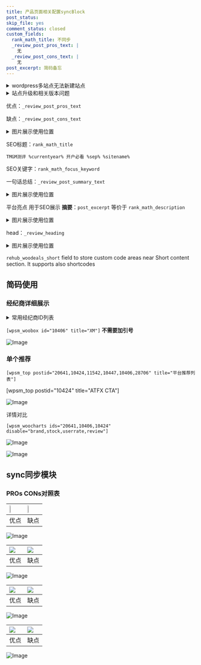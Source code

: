 ```yaml
---
title: 产品页面相关配置syncBlock
post_status: 
skip_file: yes
comment_status: closed
custom_fields:
  rank_math_title: 不同步
  _review_post_pros_text: |
    无
  _review_post_cons_text: |
    无
post_excerpt: 简码备忘
---
```

<details><summary>wordpress多站点无法新建站点</summary>

<li>和报错需要清理cookies一样的原因</li>
<li>wp-config.php里面<code>define( 'SUBDOMAIN_INSTALL', false );//子域名安装</code></li>
<li>新建子站点是用<code>define( 'SUBDOMAIN_INSTALL', true);//子域名安装</code> 完成以后，改成<code>false</code></li>
</details>

<details><summary>站点升级和相关版本问题</summary>

<p>wordpress：5.9.9
woocommerce：7.5.1
出现问题的地方：主题选项里面>><strong>Product layout >>compact style</strong></p>
<p>如何出现没有用过的字段 导致无法保存。先导出配置 然后进行修改，后面再次恢复即可。</p>
<p>出现部分字段无法显示时，需要返回默认布局后，对产品进行保存就好了。</p>
<p></p>
</details>

优点：`_review_post_pros_text`

缺点：`_review_post_cons_text`

<details><summary>图片展示使用位置</summary>

<img src="https://prod-files-secure.s3.us-west-2.amazonaws.com/39ed1227-6d7d-4570-be36-9ccd4a2c4241/f51d3d83-55d4-4bdf-9604-f37ec77ab556/Untitled.png?X-Amz-Algorithm=AWS4-HMAC-SHA256&X-Amz-Content-Sha256=UNSIGNED-PAYLOAD&X-Amz-Credential=ASIAZI2LB466VU4W5EWJ%2F20250531%2Fus-west-2%2Fs3%2Faws4_request&X-Amz-Date=20250531T105521Z&X-Amz-Expires=3600&X-Amz-Security-Token=IQoJb3JpZ2luX2VjEPD%2F%2F%2F%2F%2F%2F%2F%2F%2F%2FwEaCXVzLXdlc3QtMiJGMEQCIE%2B6cE8nspM5HmAmGQ1yNczAxXV5lwHMG5vlHmYQj%2BEmAiBSGfNHYQ%2BzqEaWDORSKQJ1azYRlXLueVwhIM2pIxjsUyqIBAi5%2F%2F%2F%2F%2F%2F%2F%2F%2F%2F8BEAAaDDYzNzQyMzE4MzgwNSIM9Nh7eHZlFGLv3LLnKtwDkesNcsqIxuvs2K1A7Z%2B8StqiayKFlBRFiPL%2B5QYMBEofREoEn0ZfoJOFHq5xuzjKD6zEzwPYmNvSDk%2Bjci72KoILVYgqQzmbk86G9cifToBfC1P5LxokgVd5RocGUS2bajEvdlx%2FqT0tGqloTJvyrWdy%2FJY%2BJO4k3JZlfLlRSmlgBH4x7B4juTAMGjGv9QR111nrmtuzC0t8EMkVAYVBXfEPyUMYWOe4UeT4sJTP39YlczV%2FGcFSB7g6pOtIoZkxbbbmGQFtuOAnj5lH%2FgUGBBOyGP1RGtiavWePjpACv4l0L%2Fjmz0DT2Yv5LqXpb9yfOxbGYK1hiHjGKsIX4R7c%2FmsXR%2FrR2QMHsHu%2B%2FZVeQEFyrW02OEI%2F%2BPoB%2FMafJyjcLjCkaWy2f5hDcbKeV0EFeR%2BOTlIpQe2iHpEIrVAXn20AqlKmrHJTpOQmae%2FQjSZ3%2B7CKAKcpOW4zO1iZXH5Ntoh5Rutj3CZmcR1QiUW%2BYjEpZoBM3jZwFUiZByCU5OBuSpVln2QD299n77CHFFxIwD6YnkbiIdV0yJ987scOSOnJOTvlu7wgikGZhvdG2D0auzuYLV9OqCVx%2FmyeJ7l%2BW0brXpBf7%2FK7%2FHJ3BCP2gh%2FGdheJT7hTeFtm394w2%2BvqwQY6pgEQjM03WQjnzWy0iEe5gfqQ%2F8CWDdEFTJKiLCRqM56Lmg9wQf4afO%2B%2FypFNFMQvJ9N1qyrMjn0BdYqPl5RZnA%2BUIlzvPtLOHKg9FqnqR4MF844fDGCTcS1fIhe16TKdJzbLeaKq5u45XL7BhkuCZ3d822nf%2FyySUKgtVVJJLQKtD0qhNXN%2BSwOzi85hfZdELkYKVwkQoEXwS4KeGUztXjkKuWSS7o1R&X-Amz-Signature=56f8dc413efc517387cb88eed4e87cb2ad97354843999e4c9a1652ea3e8c481b&X-Amz-SignedHeaders=host&x-id=GetObject" alt="Image">
</details>

SEO标题：`rank_math_title`

`TMGM测评 %currentyear% 开户必看 %sep% %sitename%`

SEO关键字：`rank_math_focus_keyword`

一句话总结：`_review_post_summary_text`

<details><summary>图片展示使用位置</summary>

<img src="https://prod-files-secure.s3.us-west-2.amazonaws.com/39ed1227-6d7d-4570-be36-9ccd4a2c4241/4b96a922-296c-4f4e-8630-d1c870cbce01/Untitled.png?X-Amz-Algorithm=AWS4-HMAC-SHA256&X-Amz-Content-Sha256=UNSIGNED-PAYLOAD&X-Amz-Credential=ASIAZI2LB466UTVLU5OD%2F20250531%2Fus-west-2%2Fs3%2Faws4_request&X-Amz-Date=20250531T105521Z&X-Amz-Expires=3600&X-Amz-Security-Token=IQoJb3JpZ2luX2VjEPD%2F%2F%2F%2F%2F%2F%2F%2F%2F%2FwEaCXVzLXdlc3QtMiJHMEUCIEQWMBxh3loyCTnOq9Mti1dubtVANtxU3Cz3ww6QXeTBAiEAqsRAXS4yS9b6G9NSURWreA%2BZneDUHyjx%2F9JUyl9TgsAqiAQIuf%2F%2F%2F%2F%2F%2F%2F%2F%2F%2FARAAGgw2Mzc0MjMxODM4MDUiDB6j8TZQBezupMAyKSrcA9cVoWFDJEm%2FdMwpy0SvgY6HEG5haOX2vunVc5Yzwct8Z%2Bg10NM81Elvh44Cs1c9k4tjhq8Tw3yGKwaehiZ9xn2pTQMHjov14dknfpLH%2B5%2F4R%2BAOOsRwqlNflgSdHwBqKaxTLGcEu9dswVeJX5S4hlSK3EjOXuYs5sSk2xAa5rdJIffOfkeekITQNGIuuoqkWVNkALCMR1wkkGRP3RvfreYnuh0INIWCOl3ps3NkXZmXtBvKaWAuIXZKWSNH8PP3g5KHP6fkYZI2i1sgrqgTPFJobgQkEpQ1hn3iE76zKKQdCBX7n1uTO%2B28zA5gptjQqiapF7WBghx5U45YsrAt4Ddhur6S1sa%2Bs8us8LcI3vs8NFzALrYOHtHAszU%2B6pfZ6VHykutSFiKfg0n0hutfuf9dPX0Av%2BIqG%2BtScPpo6BYK6Kila8%2BfY6Az0g3nw2pOiKpU6fAAt%2B3hSC3j6l9lABDTFrUf22woGGBG7XBd0NqCQ9ouidw779C8sSnHqohyeMEm53T6glvFO5jly3rPqps055XDvtdARmQmEP8PyX1JT2MCmUSW66Sqirx0oGRDLZCj%2FrSZlF9e5Dw42%2BaDONfJobwCJtM7ERnekU7ZKTMZg6iA%2F5Vnvxdw4iCBMLLr6sEGOqUBq42K30hFJkiloZGRxYtoC5IkKhssA1A8nyRck6Ek%2F3rlcXZJ%2FcwLeXP7yacFt%2FbOlsIz9DaKBqtrhYTqXiJJmo5I0KJr6p9EBIw7JTGa%2FmJpTesWPCUruCumu%2BPSs362aCwswcMFl2%2FNh0SxyTCB7vSF6856LrWCKcZbHg%2BiDpvmDMJn%2B08avpVflb4OKIjzXIoBLxjNprGeTL4G%2BegAcdf1wIjD&X-Amz-Signature=9fd0fe4d7862bfc6eebe2916d9a4040ab072210cf3bd4dbae643eb07956aabf5&X-Amz-SignedHeaders=host&x-id=GetObject" alt="Image">
</details>

平台亮点 用于SEO展示 **摘要**：`post_excerpt`  等价于 `rank_math_description`

<details><summary>图片展示使用位置</summary>

<img src="https://prod-files-secure.s3.us-west-2.amazonaws.com/39ed1227-6d7d-4570-be36-9ccd4a2c4241/1ee11f63-b60a-4dfe-a7a7-d58ff23b5d88/Untitled.png?X-Amz-Algorithm=AWS4-HMAC-SHA256&X-Amz-Content-Sha256=UNSIGNED-PAYLOAD&X-Amz-Credential=ASIAZI2LB466WQPK2RZN%2F20250531%2Fus-west-2%2Fs3%2Faws4_request&X-Amz-Date=20250531T105522Z&X-Amz-Expires=3600&X-Amz-Security-Token=IQoJb3JpZ2luX2VjEPD%2F%2F%2F%2F%2F%2F%2F%2F%2F%2FwEaCXVzLXdlc3QtMiJHMEUCIQC05gyyfHuT5%2FCpm2zkyZMrxli7lvHI1TNHaAXyJOAXCgIgTnnN4WyRlLYaz%2FbF4vz1dGHyHRwMB4Cphe4j5RpITc8qiAQIuf%2F%2F%2F%2F%2F%2F%2F%2F%2F%2FARAAGgw2Mzc0MjMxODM4MDUiDO1ZCYZX216iyziWeyrcA%2BfBFMXCEua4rLup11zFKfgbqFFxsOVOTWJj%2B%2BtxaQTXr0FXE7%2BfslXV1jVBH0Taph4SBSC8c4%2F7Y8oS0MRz%2FgSgcHcTK1ncFU%2FAufg2tXmgyAV7nocwnv%2Bcgy8gAmBLcCKaVLj5ltdHWMYOcpmCsjoKBeHkHW9xWff1UvPcfYW%2BZ%2BARxl0IOXlgi2wmxzsbpERCb%2BPM6mNTckdNAnl71J66qreTU%2BPSQQYT79Vfv5q6E4Jl7BD%2F4Bfga%2FvVgyUAovf%2FfiyU4g9bxoOSXViN9lI9EwJ9Ix2tg1ArdeG1l7bY5jZfKG9gVB3WRoga2nDtG6OnTYa1YmrmaLryMzGyjHaSIhra0%2FfJZSLxaJ7%2BVS%2FwKHCo%2B83c5NYaBgSaPO7KfioOYaKU4q%2B4%2F6yVVIKteOV%2BoW8%2FSrVuw2fwFkWLnjVLN3MOWAmG1I27ibtZ%2Bh4iVc8iE2uGDJpJqFmE2sdP7g%2Fe1Tcc99hLuj8%2BZjWqGdLgm1T2zxIVCS6qHaz0oquHYTv4p0yrQly37nL8zY5ZZPNdnXZFv4DW3dXLWyx3W%2BrGs%2BO9AAEWkChHY1bvq%2FZrhClXdu6hpVb%2BcWpag3EmKhHMZlYIuSrjeP0tE3T80JHiClxkdp%2FPCw6YjrE1MNDr6sEGOqUBw9z%2FCbhCFmhiso4SLtJiI43ohA6BMBh2PIGGpFa73eHCJQvtFaJCmXdGxcp6zk870VCiUpWkhw3WsDXTzxWF8rMHyfYTgKCSm21YJ6P02wvby%2Bfq2zED2wHu1gQNeUSwT9nFvPgXyV9zjEGKI1mxBQCPvMMWVSisEplTMr3gd%2FYfiUH9Rkxz3gUmQnME93AwmyGWqh0nndcQd0zJ%2B5c0HczvVFTS&X-Amz-Signature=ee8ef0190c7a8d2a8d28b411a227a2a0180dd73de3d0beb9528dde0c86eebc66&X-Amz-SignedHeaders=host&x-id=GetObject" alt="Image">
<img src="https://prod-files-secure.s3.us-west-2.amazonaws.com/39ed1227-6d7d-4570-be36-9ccd4a2c4241/ad4118b5-78d8-4fbe-801e-3b29b5d99c01/Untitled.png?X-Amz-Algorithm=AWS4-HMAC-SHA256&X-Amz-Content-Sha256=UNSIGNED-PAYLOAD&X-Amz-Credential=ASIAZI2LB466WQPK2RZN%2F20250531%2Fus-west-2%2Fs3%2Faws4_request&X-Amz-Date=20250531T105522Z&X-Amz-Expires=3600&X-Amz-Security-Token=IQoJb3JpZ2luX2VjEPD%2F%2F%2F%2F%2F%2F%2F%2F%2F%2FwEaCXVzLXdlc3QtMiJHMEUCIQC05gyyfHuT5%2FCpm2zkyZMrxli7lvHI1TNHaAXyJOAXCgIgTnnN4WyRlLYaz%2FbF4vz1dGHyHRwMB4Cphe4j5RpITc8qiAQIuf%2F%2F%2F%2F%2F%2F%2F%2F%2F%2FARAAGgw2Mzc0MjMxODM4MDUiDO1ZCYZX216iyziWeyrcA%2BfBFMXCEua4rLup11zFKfgbqFFxsOVOTWJj%2B%2BtxaQTXr0FXE7%2BfslXV1jVBH0Taph4SBSC8c4%2F7Y8oS0MRz%2FgSgcHcTK1ncFU%2FAufg2tXmgyAV7nocwnv%2Bcgy8gAmBLcCKaVLj5ltdHWMYOcpmCsjoKBeHkHW9xWff1UvPcfYW%2BZ%2BARxl0IOXlgi2wmxzsbpERCb%2BPM6mNTckdNAnl71J66qreTU%2BPSQQYT79Vfv5q6E4Jl7BD%2F4Bfga%2FvVgyUAovf%2FfiyU4g9bxoOSXViN9lI9EwJ9Ix2tg1ArdeG1l7bY5jZfKG9gVB3WRoga2nDtG6OnTYa1YmrmaLryMzGyjHaSIhra0%2FfJZSLxaJ7%2BVS%2FwKHCo%2B83c5NYaBgSaPO7KfioOYaKU4q%2B4%2F6yVVIKteOV%2BoW8%2FSrVuw2fwFkWLnjVLN3MOWAmG1I27ibtZ%2Bh4iVc8iE2uGDJpJqFmE2sdP7g%2Fe1Tcc99hLuj8%2BZjWqGdLgm1T2zxIVCS6qHaz0oquHYTv4p0yrQly37nL8zY5ZZPNdnXZFv4DW3dXLWyx3W%2BrGs%2BO9AAEWkChHY1bvq%2FZrhClXdu6hpVb%2BcWpag3EmKhHMZlYIuSrjeP0tE3T80JHiClxkdp%2FPCw6YjrE1MNDr6sEGOqUBw9z%2FCbhCFmhiso4SLtJiI43ohA6BMBh2PIGGpFa73eHCJQvtFaJCmXdGxcp6zk870VCiUpWkhw3WsDXTzxWF8rMHyfYTgKCSm21YJ6P02wvby%2Bfq2zED2wHu1gQNeUSwT9nFvPgXyV9zjEGKI1mxBQCPvMMWVSisEplTMr3gd%2FYfiUH9Rkxz3gUmQnME93AwmyGWqh0nndcQd0zJ%2B5c0HczvVFTS&X-Amz-Signature=fc5a190009795c7d3eece977860b53ff201d6be18a4038fed5b3dc692e15856c&X-Amz-SignedHeaders=host&x-id=GetObject" alt="Image">
<img src="https://prod-files-secure.s3.us-west-2.amazonaws.com/39ed1227-6d7d-4570-be36-9ccd4a2c4241/a38cf7c9-a79c-4b64-9e94-13589fe0758b/Untitled.png?X-Amz-Algorithm=AWS4-HMAC-SHA256&X-Amz-Content-Sha256=UNSIGNED-PAYLOAD&X-Amz-Credential=ASIAZI2LB466WQPK2RZN%2F20250531%2Fus-west-2%2Fs3%2Faws4_request&X-Amz-Date=20250531T105522Z&X-Amz-Expires=3600&X-Amz-Security-Token=IQoJb3JpZ2luX2VjEPD%2F%2F%2F%2F%2F%2F%2F%2F%2F%2FwEaCXVzLXdlc3QtMiJHMEUCIQC05gyyfHuT5%2FCpm2zkyZMrxli7lvHI1TNHaAXyJOAXCgIgTnnN4WyRlLYaz%2FbF4vz1dGHyHRwMB4Cphe4j5RpITc8qiAQIuf%2F%2F%2F%2F%2F%2F%2F%2F%2F%2FARAAGgw2Mzc0MjMxODM4MDUiDO1ZCYZX216iyziWeyrcA%2BfBFMXCEua4rLup11zFKfgbqFFxsOVOTWJj%2B%2BtxaQTXr0FXE7%2BfslXV1jVBH0Taph4SBSC8c4%2F7Y8oS0MRz%2FgSgcHcTK1ncFU%2FAufg2tXmgyAV7nocwnv%2Bcgy8gAmBLcCKaVLj5ltdHWMYOcpmCsjoKBeHkHW9xWff1UvPcfYW%2BZ%2BARxl0IOXlgi2wmxzsbpERCb%2BPM6mNTckdNAnl71J66qreTU%2BPSQQYT79Vfv5q6E4Jl7BD%2F4Bfga%2FvVgyUAovf%2FfiyU4g9bxoOSXViN9lI9EwJ9Ix2tg1ArdeG1l7bY5jZfKG9gVB3WRoga2nDtG6OnTYa1YmrmaLryMzGyjHaSIhra0%2FfJZSLxaJ7%2BVS%2FwKHCo%2B83c5NYaBgSaPO7KfioOYaKU4q%2B4%2F6yVVIKteOV%2BoW8%2FSrVuw2fwFkWLnjVLN3MOWAmG1I27ibtZ%2Bh4iVc8iE2uGDJpJqFmE2sdP7g%2Fe1Tcc99hLuj8%2BZjWqGdLgm1T2zxIVCS6qHaz0oquHYTv4p0yrQly37nL8zY5ZZPNdnXZFv4DW3dXLWyx3W%2BrGs%2BO9AAEWkChHY1bvq%2FZrhClXdu6hpVb%2BcWpag3EmKhHMZlYIuSrjeP0tE3T80JHiClxkdp%2FPCw6YjrE1MNDr6sEGOqUBw9z%2FCbhCFmhiso4SLtJiI43ohA6BMBh2PIGGpFa73eHCJQvtFaJCmXdGxcp6zk870VCiUpWkhw3WsDXTzxWF8rMHyfYTgKCSm21YJ6P02wvby%2Bfq2zED2wHu1gQNeUSwT9nFvPgXyV9zjEGKI1mxBQCPvMMWVSisEplTMr3gd%2FYfiUH9Rkxz3gUmQnME93AwmyGWqh0nndcQd0zJ%2B5c0HczvVFTS&X-Amz-Signature=dbe81a7078558fc60f3db59a3fc33e52b87a9a823ee50dc4e3cfe40f1f1bc14a&X-Amz-SignedHeaders=host&x-id=GetObject" alt="Image">
<img src="https://prod-files-secure.s3.us-west-2.amazonaws.com/39ed1227-6d7d-4570-be36-9ccd4a2c4241/7da6fc1e-d2ac-42ae-8c75-cb5749aa18f6/Untitled.png?X-Amz-Algorithm=AWS4-HMAC-SHA256&X-Amz-Content-Sha256=UNSIGNED-PAYLOAD&X-Amz-Credential=ASIAZI2LB466WQPK2RZN%2F20250531%2Fus-west-2%2Fs3%2Faws4_request&X-Amz-Date=20250531T105522Z&X-Amz-Expires=3600&X-Amz-Security-Token=IQoJb3JpZ2luX2VjEPD%2F%2F%2F%2F%2F%2F%2F%2F%2F%2FwEaCXVzLXdlc3QtMiJHMEUCIQC05gyyfHuT5%2FCpm2zkyZMrxli7lvHI1TNHaAXyJOAXCgIgTnnN4WyRlLYaz%2FbF4vz1dGHyHRwMB4Cphe4j5RpITc8qiAQIuf%2F%2F%2F%2F%2F%2F%2F%2F%2F%2FARAAGgw2Mzc0MjMxODM4MDUiDO1ZCYZX216iyziWeyrcA%2BfBFMXCEua4rLup11zFKfgbqFFxsOVOTWJj%2B%2BtxaQTXr0FXE7%2BfslXV1jVBH0Taph4SBSC8c4%2F7Y8oS0MRz%2FgSgcHcTK1ncFU%2FAufg2tXmgyAV7nocwnv%2Bcgy8gAmBLcCKaVLj5ltdHWMYOcpmCsjoKBeHkHW9xWff1UvPcfYW%2BZ%2BARxl0IOXlgi2wmxzsbpERCb%2BPM6mNTckdNAnl71J66qreTU%2BPSQQYT79Vfv5q6E4Jl7BD%2F4Bfga%2FvVgyUAovf%2FfiyU4g9bxoOSXViN9lI9EwJ9Ix2tg1ArdeG1l7bY5jZfKG9gVB3WRoga2nDtG6OnTYa1YmrmaLryMzGyjHaSIhra0%2FfJZSLxaJ7%2BVS%2FwKHCo%2B83c5NYaBgSaPO7KfioOYaKU4q%2B4%2F6yVVIKteOV%2BoW8%2FSrVuw2fwFkWLnjVLN3MOWAmG1I27ibtZ%2Bh4iVc8iE2uGDJpJqFmE2sdP7g%2Fe1Tcc99hLuj8%2BZjWqGdLgm1T2zxIVCS6qHaz0oquHYTv4p0yrQly37nL8zY5ZZPNdnXZFv4DW3dXLWyx3W%2BrGs%2BO9AAEWkChHY1bvq%2FZrhClXdu6hpVb%2BcWpag3EmKhHMZlYIuSrjeP0tE3T80JHiClxkdp%2FPCw6YjrE1MNDr6sEGOqUBw9z%2FCbhCFmhiso4SLtJiI43ohA6BMBh2PIGGpFa73eHCJQvtFaJCmXdGxcp6zk870VCiUpWkhw3WsDXTzxWF8rMHyfYTgKCSm21YJ6P02wvby%2Bfq2zED2wHu1gQNeUSwT9nFvPgXyV9zjEGKI1mxBQCPvMMWVSisEplTMr3gd%2FYfiUH9Rkxz3gUmQnME93AwmyGWqh0nndcQd0zJ%2B5c0HczvVFTS&X-Amz-Signature=6708f902943c88a314cd861e47fe5487eb5f234749b3d00f27979e27195388d6&X-Amz-SignedHeaders=host&x-id=GetObject" alt="Image">
<img src="https://prod-files-secure.s3.us-west-2.amazonaws.com/39ed1227-6d7d-4570-be36-9ccd4a2c4241/7e97f40a-eaee-47f5-b2f9-475f96808fa7/Untitled.png?X-Amz-Algorithm=AWS4-HMAC-SHA256&X-Amz-Content-Sha256=UNSIGNED-PAYLOAD&X-Amz-Credential=ASIAZI2LB466WQPK2RZN%2F20250531%2Fus-west-2%2Fs3%2Faws4_request&X-Amz-Date=20250531T105522Z&X-Amz-Expires=3600&X-Amz-Security-Token=IQoJb3JpZ2luX2VjEPD%2F%2F%2F%2F%2F%2F%2F%2F%2F%2FwEaCXVzLXdlc3QtMiJHMEUCIQC05gyyfHuT5%2FCpm2zkyZMrxli7lvHI1TNHaAXyJOAXCgIgTnnN4WyRlLYaz%2FbF4vz1dGHyHRwMB4Cphe4j5RpITc8qiAQIuf%2F%2F%2F%2F%2F%2F%2F%2F%2F%2FARAAGgw2Mzc0MjMxODM4MDUiDO1ZCYZX216iyziWeyrcA%2BfBFMXCEua4rLup11zFKfgbqFFxsOVOTWJj%2B%2BtxaQTXr0FXE7%2BfslXV1jVBH0Taph4SBSC8c4%2F7Y8oS0MRz%2FgSgcHcTK1ncFU%2FAufg2tXmgyAV7nocwnv%2Bcgy8gAmBLcCKaVLj5ltdHWMYOcpmCsjoKBeHkHW9xWff1UvPcfYW%2BZ%2BARxl0IOXlgi2wmxzsbpERCb%2BPM6mNTckdNAnl71J66qreTU%2BPSQQYT79Vfv5q6E4Jl7BD%2F4Bfga%2FvVgyUAovf%2FfiyU4g9bxoOSXViN9lI9EwJ9Ix2tg1ArdeG1l7bY5jZfKG9gVB3WRoga2nDtG6OnTYa1YmrmaLryMzGyjHaSIhra0%2FfJZSLxaJ7%2BVS%2FwKHCo%2B83c5NYaBgSaPO7KfioOYaKU4q%2B4%2F6yVVIKteOV%2BoW8%2FSrVuw2fwFkWLnjVLN3MOWAmG1I27ibtZ%2Bh4iVc8iE2uGDJpJqFmE2sdP7g%2Fe1Tcc99hLuj8%2BZjWqGdLgm1T2zxIVCS6qHaz0oquHYTv4p0yrQly37nL8zY5ZZPNdnXZFv4DW3dXLWyx3W%2BrGs%2BO9AAEWkChHY1bvq%2FZrhClXdu6hpVb%2BcWpag3EmKhHMZlYIuSrjeP0tE3T80JHiClxkdp%2FPCw6YjrE1MNDr6sEGOqUBw9z%2FCbhCFmhiso4SLtJiI43ohA6BMBh2PIGGpFa73eHCJQvtFaJCmXdGxcp6zk870VCiUpWkhw3WsDXTzxWF8rMHyfYTgKCSm21YJ6P02wvby%2Bfq2zED2wHu1gQNeUSwT9nFvPgXyV9zjEGKI1mxBQCPvMMWVSisEplTMr3gd%2FYfiUH9Rkxz3gUmQnME93AwmyGWqh0nndcQd0zJ%2B5c0HczvVFTS&X-Amz-Signature=8a310385ced94d6e137d1102e31a6a351a62a2c59fbc673f26a7af28cb2e87f0&X-Amz-SignedHeaders=host&x-id=GetObject" alt="Image">
</details>

head：`_review_heading`

<details><summary>图片展示使用位置</summary>

<img src="https://prod-files-secure.s3.us-west-2.amazonaws.com/39ed1227-6d7d-4570-be36-9ccd4a2c4241/3a4650ad-9887-415c-889a-edd51fa54f27/Untitled.png?X-Amz-Algorithm=AWS4-HMAC-SHA256&X-Amz-Content-Sha256=UNSIGNED-PAYLOAD&X-Amz-Credential=ASIAZI2LB466TLF3FT6E%2F20250531%2Fus-west-2%2Fs3%2Faws4_request&X-Amz-Date=20250531T105522Z&X-Amz-Expires=3600&X-Amz-Security-Token=IQoJb3JpZ2luX2VjEPD%2F%2F%2F%2F%2F%2F%2F%2F%2F%2FwEaCXVzLXdlc3QtMiJGMEQCIAubIrRa9Jj0Qg30E40vFlRnAlgAPSApM3qtg7RtGZzNAiBgMiu%2BTri77ulAyR4BEmPuUMPROOYNOo9tVHTRmR3wGiqIBAi5%2F%2F%2F%2F%2F%2F%2F%2F%2F%2F8BEAAaDDYzNzQyMzE4MzgwNSIMjaPBhtQgsz8P4Vc5KtwDCMe72O9XDPaGk41J%2FQOrmht85FgH5J6D952Mp8Y34QRrfRiGGSmCT2cf7%2FByYN5oK%2FJg4QHaD0yYf47%2BTrSlATAALVTeXTexwZOYUCqxsZ483L4HiJGLjUSdnOR%2BRN8a4sDYnrcFJRn3c9%2BL2Dops6wCWXgJ8JA9wrJ%2F7x4IXa%2Broh%2F%2FKt3a0oAy%2BTvjkOqCPx1B1%2F%2BvaCuVma3cBHDN5dz3ElQ9bvb%2FA4NFvtWGeiMlTEio16gG9eBlL36hfpOhYt4N2SW%2FMW57ZftlbkYn2tx3%2BjyR9I16XpLHcIY55pUVk%2FRDCAPn9IFeEq5aAtNhA%2BU0ss4Zt7iZn3MhmvKn5fCalfzU%2BCo4%2F7qPtwsCaHhVjiuGHudqVdbRJB6vB0jBY947oN4UsbZujVE%2BFaRonE0nQs%2BU3RwjYJtB89Fex2oTD1CwOLexGkm9LK1NiRCkb2OZS0aUxnwY4xfFRm5Dat2tBqjH9mF13cqtz8zs7Fu0H0UfMdIJAo9j7VM8UWL%2FrOgz0hRCUAz4JRvAsOdKg%2BMWqRS1j7wbP%2FSkMtwxMmzX%2FbOGzjlWjnBUMNrtZZBPmI85vxkn9x%2Fa80HV6XOGUHs9igRwd3XnZZT0eE7KE2WmGfuBkObfh5B3X%2FgwmevqwQY6pgEqxRyAOK8wunOJVG8Cbr18y48JeQkS5c3SQG9PFfHEA85rGafPqaTdiUJ%2FRJ7P9h6jTsr1e0MotVndIVm6gzA9NvEWe1dFctizJMKrdSxwVX2T8vcTI2I4c5VdXI8nQ%2Fv1QCpeR%2FhyO75aXC42ralthxxnWHbl2t5itSJUnnyKxXSqY7%2F%2Fku09hVdf3XtSmpy5Occfg6%2FxlhS3tCF1USt4JbJL%2FBtw&X-Amz-Signature=d0ff53d6ea801c9c935eee50bf955453793e2897fc06f8610f3ea7fa578fbd9e&X-Amz-SignedHeaders=host&x-id=GetObject" alt="Image">
</details>

`rehub_woodeals_short`	field to store custom code areas near Short content section. It supports also shortcodes



## 简码使用

### 经纪商详细展示

<details><summary>常用经纪商ID列表</summary>

<pre><code class="php">嘉盛 ===> 20641  [wpsm_woobox id="20641" title="嘉盛"]
易信easymarkets ===> 11542  [wpsm_woobox id="11542" title="易信easymarkets"]
ATFX外汇 ===> 10424  [wpsm_woobox id="10424" title="ATFX"]
XM ===> 10406  [wpsm_woobox id="10406" title="XM"]
TMGM ===> 29622  [wpsm_woobox id="29622" title="TMGM"]
HYCM ===> 10447  [wpsm_woobox id="10447" title="HYCM"]
fpmarkets澳福外汇 ===> 20639  [wpsm_woobox id="20639" title="fpmarkets澳福外汇"]</code></pre>
</details>

`[wpsm_woobox id="10406" title="XM"]` **不需要加引号**

![Image](https://prod-files-secure.s3.us-west-2.amazonaws.com/39ed1227-6d7d-4570-be36-9ccd4a2c4241/4f898f9d-0fa7-4e43-acd3-ac6bc7be575a/Untitled.png?X-Amz-Algorithm=AWS4-HMAC-SHA256&X-Amz-Content-Sha256=UNSIGNED-PAYLOAD&X-Amz-Credential=ASIAZI2LB4667WLSYZNW%2F20250531%2Fus-west-2%2Fs3%2Faws4_request&X-Amz-Date=20250531T105520Z&X-Amz-Expires=3600&X-Amz-Security-Token=IQoJb3JpZ2luX2VjEPD%2F%2F%2F%2F%2F%2F%2F%2F%2F%2FwEaCXVzLXdlc3QtMiJIMEYCIQCVhdVcza3vastQAyjf%2Fb1cS9cUCnkLVyWMTdqV31JMhgIhAKQJ671%2BYAYrnebgu5jT2G7CwdHWpeTuS%2FUzTiykVGPeKogECLn%2F%2F%2F%2F%2F%2F%2F%2F%2F%2FwEQABoMNjM3NDIzMTgzODA1IgyUecXiMt5YA7auZE8q3ANKbevTld57ofZ4kppC2sRyGrdlOClS2raIEKYCRJ3AJyn%2FPwQV878BhUvpThXIBKe8gWjZEV6DuIUnWL19YWA0iz1YQLvLLGBFKsgTcILNzFxDNb%2FoFCRvpB04wx0RQfytkz4nY3FYiqJI8RekTVvyKP0MFtJFkgl%2BD7mNXYJdlA6%2Bx3Fu4JiR%2FSo73RiGSrDA3eUQxqA6ZrtijFS4vznxIYHJNTdcFtaoP%2Fmlrjc0nR9iq6VO7ysEshdl7NklY%2BipDfjGnDO02LsWlivvKtEDGiHENqJP8TmGCbuNgQkgsaIB3zM7OeZcfxqyTOoDtj47jGyoEJHGED%2FkQbvnarsPxPBG9rq7EAGdpZSWeuYodc4grIClSPhVVxJtmcWL%2BbYD%2BR1rZIJuFKRMvaXY%2BxIzDX1iGwo1OSazoldNaaiaaNiz2zd7lvUQxW0EADRFDuKwrRW%2FbT9qOLyMJUs2Tuyu5SY6T3ZhvTxKenqUwmyhcGNVZUIvgr%2Bhp08d8LzUO1k9%2BHumke7i3cu3%2BWYxTz8QPDwNPF6HPBPZEGFTCf%2F928Vt5T05nbKThoISvJukovGg01%2FsK7zXaGRJEzhem%2BKIsblojmw4BJMd8qHpXQrZellZTeCfE9GW9YM5RzC86%2BrBBjqkAZLAkAZ6O8shnIIXhsWhbUPRonG%2F3xrhhtcTTTLWggLKDfrXyPbvYWxFQCdFGGUI6cJt6wy0uFGN9TNIZoXSByPlnl3iDxmgDVYiXKL%2F1Y1Mcqi4lWlsZ6%2BSakpTipc2N%2Fi%2FgSagogj%2FjCvj%2BkikpPT0SRnvDubjqpwyuDDlK6xJoAgf0xlSS7a2iOB7OSKl1Y%2BlB3lLnEZjdSIYhsJ%2F9slbwUtg&X-Amz-Signature=efc090802e7809111fff3a935a5c91ecf4526386481b306a214f15789075d017&X-Amz-SignedHeaders=host&x-id=GetObject)

### 单个推荐
`[wpsm_top postid="20641,10424,11542,10447,10406,28706" title="平台推荐列表"]`

[wpsm_top postid="10424" title="ATFX CTA"]

![Image](https://prod-files-secure.s3.us-west-2.amazonaws.com/39ed1227-6d7d-4570-be36-9ccd4a2c4241/5ac620dc-51a8-48b6-b55d-91f47299193c/Untitled.png?X-Amz-Algorithm=AWS4-HMAC-SHA256&X-Amz-Content-Sha256=UNSIGNED-PAYLOAD&X-Amz-Credential=ASIAZI2LB4667WLSYZNW%2F20250531%2Fus-west-2%2Fs3%2Faws4_request&X-Amz-Date=20250531T105520Z&X-Amz-Expires=3600&X-Amz-Security-Token=IQoJb3JpZ2luX2VjEPD%2F%2F%2F%2F%2F%2F%2F%2F%2F%2FwEaCXVzLXdlc3QtMiJIMEYCIQCVhdVcza3vastQAyjf%2Fb1cS9cUCnkLVyWMTdqV31JMhgIhAKQJ671%2BYAYrnebgu5jT2G7CwdHWpeTuS%2FUzTiykVGPeKogECLn%2F%2F%2F%2F%2F%2F%2F%2F%2F%2FwEQABoMNjM3NDIzMTgzODA1IgyUecXiMt5YA7auZE8q3ANKbevTld57ofZ4kppC2sRyGrdlOClS2raIEKYCRJ3AJyn%2FPwQV878BhUvpThXIBKe8gWjZEV6DuIUnWL19YWA0iz1YQLvLLGBFKsgTcILNzFxDNb%2FoFCRvpB04wx0RQfytkz4nY3FYiqJI8RekTVvyKP0MFtJFkgl%2BD7mNXYJdlA6%2Bx3Fu4JiR%2FSo73RiGSrDA3eUQxqA6ZrtijFS4vznxIYHJNTdcFtaoP%2Fmlrjc0nR9iq6VO7ysEshdl7NklY%2BipDfjGnDO02LsWlivvKtEDGiHENqJP8TmGCbuNgQkgsaIB3zM7OeZcfxqyTOoDtj47jGyoEJHGED%2FkQbvnarsPxPBG9rq7EAGdpZSWeuYodc4grIClSPhVVxJtmcWL%2BbYD%2BR1rZIJuFKRMvaXY%2BxIzDX1iGwo1OSazoldNaaiaaNiz2zd7lvUQxW0EADRFDuKwrRW%2FbT9qOLyMJUs2Tuyu5SY6T3ZhvTxKenqUwmyhcGNVZUIvgr%2Bhp08d8LzUO1k9%2BHumke7i3cu3%2BWYxTz8QPDwNPF6HPBPZEGFTCf%2F928Vt5T05nbKThoISvJukovGg01%2FsK7zXaGRJEzhem%2BKIsblojmw4BJMd8qHpXQrZellZTeCfE9GW9YM5RzC86%2BrBBjqkAZLAkAZ6O8shnIIXhsWhbUPRonG%2F3xrhhtcTTTLWggLKDfrXyPbvYWxFQCdFGGUI6cJt6wy0uFGN9TNIZoXSByPlnl3iDxmgDVYiXKL%2F1Y1Mcqi4lWlsZ6%2BSakpTipc2N%2Fi%2FgSagogj%2FjCvj%2BkikpPT0SRnvDubjqpwyuDDlK6xJoAgf0xlSS7a2iOB7OSKl1Y%2BlB3lLnEZjdSIYhsJ%2F9slbwUtg&X-Amz-Signature=688b287bf691cee74048c68668fd9d7bc814dc171c9181511559f13771c0e0ef&X-Amz-SignedHeaders=host&x-id=GetObject)

详情对比

`[wpsm_woocharts ids="20641,10406,10424" disable="brand,stock,userrate,review"]`

![Image](https://prod-files-secure.s3.us-west-2.amazonaws.com/39ed1227-6d7d-4570-be36-9ccd4a2c4241/bf3ba45f-b9f3-4295-8aef-b4a495fd25f4/Untitled.png?X-Amz-Algorithm=AWS4-HMAC-SHA256&X-Amz-Content-Sha256=UNSIGNED-PAYLOAD&X-Amz-Credential=ASIAZI2LB4667WLSYZNW%2F20250531%2Fus-west-2%2Fs3%2Faws4_request&X-Amz-Date=20250531T105520Z&X-Amz-Expires=3600&X-Amz-Security-Token=IQoJb3JpZ2luX2VjEPD%2F%2F%2F%2F%2F%2F%2F%2F%2F%2FwEaCXVzLXdlc3QtMiJIMEYCIQCVhdVcza3vastQAyjf%2Fb1cS9cUCnkLVyWMTdqV31JMhgIhAKQJ671%2BYAYrnebgu5jT2G7CwdHWpeTuS%2FUzTiykVGPeKogECLn%2F%2F%2F%2F%2F%2F%2F%2F%2F%2FwEQABoMNjM3NDIzMTgzODA1IgyUecXiMt5YA7auZE8q3ANKbevTld57ofZ4kppC2sRyGrdlOClS2raIEKYCRJ3AJyn%2FPwQV878BhUvpThXIBKe8gWjZEV6DuIUnWL19YWA0iz1YQLvLLGBFKsgTcILNzFxDNb%2FoFCRvpB04wx0RQfytkz4nY3FYiqJI8RekTVvyKP0MFtJFkgl%2BD7mNXYJdlA6%2Bx3Fu4JiR%2FSo73RiGSrDA3eUQxqA6ZrtijFS4vznxIYHJNTdcFtaoP%2Fmlrjc0nR9iq6VO7ysEshdl7NklY%2BipDfjGnDO02LsWlivvKtEDGiHENqJP8TmGCbuNgQkgsaIB3zM7OeZcfxqyTOoDtj47jGyoEJHGED%2FkQbvnarsPxPBG9rq7EAGdpZSWeuYodc4grIClSPhVVxJtmcWL%2BbYD%2BR1rZIJuFKRMvaXY%2BxIzDX1iGwo1OSazoldNaaiaaNiz2zd7lvUQxW0EADRFDuKwrRW%2FbT9qOLyMJUs2Tuyu5SY6T3ZhvTxKenqUwmyhcGNVZUIvgr%2Bhp08d8LzUO1k9%2BHumke7i3cu3%2BWYxTz8QPDwNPF6HPBPZEGFTCf%2F928Vt5T05nbKThoISvJukovGg01%2FsK7zXaGRJEzhem%2BKIsblojmw4BJMd8qHpXQrZellZTeCfE9GW9YM5RzC86%2BrBBjqkAZLAkAZ6O8shnIIXhsWhbUPRonG%2F3xrhhtcTTTLWggLKDfrXyPbvYWxFQCdFGGUI6cJt6wy0uFGN9TNIZoXSByPlnl3iDxmgDVYiXKL%2F1Y1Mcqi4lWlsZ6%2BSakpTipc2N%2Fi%2FgSagogj%2FjCvj%2BkikpPT0SRnvDubjqpwyuDDlK6xJoAgf0xlSS7a2iOB7OSKl1Y%2BlB3lLnEZjdSIYhsJ%2F9slbwUtg&X-Amz-Signature=e731b6fc45d40785245b541ca532b9d470eefbf8473b07ef6aecc6a4c607c128&X-Amz-SignedHeaders=host&x-id=GetObject)

![Image](https://prod-files-secure.s3.us-west-2.amazonaws.com/39ed1227-6d7d-4570-be36-9ccd4a2c4241/30bc56ef-f383-4b48-9768-2ebc9e436ec0/Untitled.png?X-Amz-Algorithm=AWS4-HMAC-SHA256&X-Amz-Content-Sha256=UNSIGNED-PAYLOAD&X-Amz-Credential=ASIAZI2LB4667WLSYZNW%2F20250531%2Fus-west-2%2Fs3%2Faws4_request&X-Amz-Date=20250531T105520Z&X-Amz-Expires=3600&X-Amz-Security-Token=IQoJb3JpZ2luX2VjEPD%2F%2F%2F%2F%2F%2F%2F%2F%2F%2FwEaCXVzLXdlc3QtMiJIMEYCIQCVhdVcza3vastQAyjf%2Fb1cS9cUCnkLVyWMTdqV31JMhgIhAKQJ671%2BYAYrnebgu5jT2G7CwdHWpeTuS%2FUzTiykVGPeKogECLn%2F%2F%2F%2F%2F%2F%2F%2F%2F%2FwEQABoMNjM3NDIzMTgzODA1IgyUecXiMt5YA7auZE8q3ANKbevTld57ofZ4kppC2sRyGrdlOClS2raIEKYCRJ3AJyn%2FPwQV878BhUvpThXIBKe8gWjZEV6DuIUnWL19YWA0iz1YQLvLLGBFKsgTcILNzFxDNb%2FoFCRvpB04wx0RQfytkz4nY3FYiqJI8RekTVvyKP0MFtJFkgl%2BD7mNXYJdlA6%2Bx3Fu4JiR%2FSo73RiGSrDA3eUQxqA6ZrtijFS4vznxIYHJNTdcFtaoP%2Fmlrjc0nR9iq6VO7ysEshdl7NklY%2BipDfjGnDO02LsWlivvKtEDGiHENqJP8TmGCbuNgQkgsaIB3zM7OeZcfxqyTOoDtj47jGyoEJHGED%2FkQbvnarsPxPBG9rq7EAGdpZSWeuYodc4grIClSPhVVxJtmcWL%2BbYD%2BR1rZIJuFKRMvaXY%2BxIzDX1iGwo1OSazoldNaaiaaNiz2zd7lvUQxW0EADRFDuKwrRW%2FbT9qOLyMJUs2Tuyu5SY6T3ZhvTxKenqUwmyhcGNVZUIvgr%2Bhp08d8LzUO1k9%2BHumke7i3cu3%2BWYxTz8QPDwNPF6HPBPZEGFTCf%2F928Vt5T05nbKThoISvJukovGg01%2FsK7zXaGRJEzhem%2BKIsblojmw4BJMd8qHpXQrZellZTeCfE9GW9YM5RzC86%2BrBBjqkAZLAkAZ6O8shnIIXhsWhbUPRonG%2F3xrhhtcTTTLWggLKDfrXyPbvYWxFQCdFGGUI6cJt6wy0uFGN9TNIZoXSByPlnl3iDxmgDVYiXKL%2F1Y1Mcqi4lWlsZ6%2BSakpTipc2N%2Fi%2FgSagogj%2FjCvj%2BkikpPT0SRnvDubjqpwyuDDlK6xJoAgf0xlSS7a2iOB7OSKl1Y%2BlB3lLnEZjdSIYhsJ%2F9slbwUtg&X-Amz-Signature=7753f5dbf4c1b0ae112ecb6db7fc4ca7816a2f418c0efe8b5ef00dec808fd12a&X-Amz-SignedHeaders=host&x-id=GetObject)

## sync同步模块

### PROs CONs对照表

| <img src="https://cdn.ifttt.fun/gh/jarlin8/OSS@main/icons/customize/pros.svg" height="auto" width="37.3%"> | <img src="https://cdn.ifttt.fun/gh/jarlin8/OSS@main/icons/customize/cons.svg" height="auto" width="28.8%"> |
| :--- | :--- |
| 优点 | 缺点 |

![Image](https://prod-files-secure.s3.us-west-2.amazonaws.com/39ed1227-6d7d-4570-be36-9ccd4a2c4241/8742b755-dfb5-4004-9a5f-d6e561664bd8/Untitled.png?X-Amz-Algorithm=AWS4-HMAC-SHA256&X-Amz-Content-Sha256=UNSIGNED-PAYLOAD&X-Amz-Credential=ASIAZI2LB4667WLSYZNW%2F20250531%2Fus-west-2%2Fs3%2Faws4_request&X-Amz-Date=20250531T105520Z&X-Amz-Expires=3600&X-Amz-Security-Token=IQoJb3JpZ2luX2VjEPD%2F%2F%2F%2F%2F%2F%2F%2F%2F%2FwEaCXVzLXdlc3QtMiJIMEYCIQCVhdVcza3vastQAyjf%2Fb1cS9cUCnkLVyWMTdqV31JMhgIhAKQJ671%2BYAYrnebgu5jT2G7CwdHWpeTuS%2FUzTiykVGPeKogECLn%2F%2F%2F%2F%2F%2F%2F%2F%2F%2FwEQABoMNjM3NDIzMTgzODA1IgyUecXiMt5YA7auZE8q3ANKbevTld57ofZ4kppC2sRyGrdlOClS2raIEKYCRJ3AJyn%2FPwQV878BhUvpThXIBKe8gWjZEV6DuIUnWL19YWA0iz1YQLvLLGBFKsgTcILNzFxDNb%2FoFCRvpB04wx0RQfytkz4nY3FYiqJI8RekTVvyKP0MFtJFkgl%2BD7mNXYJdlA6%2Bx3Fu4JiR%2FSo73RiGSrDA3eUQxqA6ZrtijFS4vznxIYHJNTdcFtaoP%2Fmlrjc0nR9iq6VO7ysEshdl7NklY%2BipDfjGnDO02LsWlivvKtEDGiHENqJP8TmGCbuNgQkgsaIB3zM7OeZcfxqyTOoDtj47jGyoEJHGED%2FkQbvnarsPxPBG9rq7EAGdpZSWeuYodc4grIClSPhVVxJtmcWL%2BbYD%2BR1rZIJuFKRMvaXY%2BxIzDX1iGwo1OSazoldNaaiaaNiz2zd7lvUQxW0EADRFDuKwrRW%2FbT9qOLyMJUs2Tuyu5SY6T3ZhvTxKenqUwmyhcGNVZUIvgr%2Bhp08d8LzUO1k9%2BHumke7i3cu3%2BWYxTz8QPDwNPF6HPBPZEGFTCf%2F928Vt5T05nbKThoISvJukovGg01%2FsK7zXaGRJEzhem%2BKIsblojmw4BJMd8qHpXQrZellZTeCfE9GW9YM5RzC86%2BrBBjqkAZLAkAZ6O8shnIIXhsWhbUPRonG%2F3xrhhtcTTTLWggLKDfrXyPbvYWxFQCdFGGUI6cJt6wy0uFGN9TNIZoXSByPlnl3iDxmgDVYiXKL%2F1Y1Mcqi4lWlsZ6%2BSakpTipc2N%2Fi%2FgSagogj%2FjCvj%2BkikpPT0SRnvDubjqpwyuDDlK6xJoAgf0xlSS7a2iOB7OSKl1Y%2BlB3lLnEZjdSIYhsJ%2F9slbwUtg&X-Amz-Signature=b4b5bb01ecbe3a47aeab1860fb2bfd51acc673c431db5d4645019e154d4584c9&X-Amz-SignedHeaders=host&x-id=GetObject)

| <img src="https://cdn.ifttt.fun/gh/jarlin8/OSS@main/icons/customize/pros1.svg" height="auto"> | <img src="https://cdn.ifttt.fun/gh/jarlin8/OSS@main/icons/customize/cons1.svg" height="auto"> |
| :--- | :--- |
| 优点 | 缺点 |

![Image](https://prod-files-secure.s3.us-west-2.amazonaws.com/39ed1227-6d7d-4570-be36-9ccd4a2c4241/806358f8-c9c4-4e17-bb35-c6c76a5397a5/Untitled.png?X-Amz-Algorithm=AWS4-HMAC-SHA256&X-Amz-Content-Sha256=UNSIGNED-PAYLOAD&X-Amz-Credential=ASIAZI2LB4667WLSYZNW%2F20250531%2Fus-west-2%2Fs3%2Faws4_request&X-Amz-Date=20250531T105520Z&X-Amz-Expires=3600&X-Amz-Security-Token=IQoJb3JpZ2luX2VjEPD%2F%2F%2F%2F%2F%2F%2F%2F%2F%2FwEaCXVzLXdlc3QtMiJIMEYCIQCVhdVcza3vastQAyjf%2Fb1cS9cUCnkLVyWMTdqV31JMhgIhAKQJ671%2BYAYrnebgu5jT2G7CwdHWpeTuS%2FUzTiykVGPeKogECLn%2F%2F%2F%2F%2F%2F%2F%2F%2F%2FwEQABoMNjM3NDIzMTgzODA1IgyUecXiMt5YA7auZE8q3ANKbevTld57ofZ4kppC2sRyGrdlOClS2raIEKYCRJ3AJyn%2FPwQV878BhUvpThXIBKe8gWjZEV6DuIUnWL19YWA0iz1YQLvLLGBFKsgTcILNzFxDNb%2FoFCRvpB04wx0RQfytkz4nY3FYiqJI8RekTVvyKP0MFtJFkgl%2BD7mNXYJdlA6%2Bx3Fu4JiR%2FSo73RiGSrDA3eUQxqA6ZrtijFS4vznxIYHJNTdcFtaoP%2Fmlrjc0nR9iq6VO7ysEshdl7NklY%2BipDfjGnDO02LsWlivvKtEDGiHENqJP8TmGCbuNgQkgsaIB3zM7OeZcfxqyTOoDtj47jGyoEJHGED%2FkQbvnarsPxPBG9rq7EAGdpZSWeuYodc4grIClSPhVVxJtmcWL%2BbYD%2BR1rZIJuFKRMvaXY%2BxIzDX1iGwo1OSazoldNaaiaaNiz2zd7lvUQxW0EADRFDuKwrRW%2FbT9qOLyMJUs2Tuyu5SY6T3ZhvTxKenqUwmyhcGNVZUIvgr%2Bhp08d8LzUO1k9%2BHumke7i3cu3%2BWYxTz8QPDwNPF6HPBPZEGFTCf%2F928Vt5T05nbKThoISvJukovGg01%2FsK7zXaGRJEzhem%2BKIsblojmw4BJMd8qHpXQrZellZTeCfE9GW9YM5RzC86%2BrBBjqkAZLAkAZ6O8shnIIXhsWhbUPRonG%2F3xrhhtcTTTLWggLKDfrXyPbvYWxFQCdFGGUI6cJt6wy0uFGN9TNIZoXSByPlnl3iDxmgDVYiXKL%2F1Y1Mcqi4lWlsZ6%2BSakpTipc2N%2Fi%2FgSagogj%2FjCvj%2BkikpPT0SRnvDubjqpwyuDDlK6xJoAgf0xlSS7a2iOB7OSKl1Y%2BlB3lLnEZjdSIYhsJ%2F9slbwUtg&X-Amz-Signature=98be680564b2fa653f3b5686d0f7d5bcd6679f5b112345a69ed176090becde3b&X-Amz-SignedHeaders=host&x-id=GetObject)

| <img src="https://cdn.ifttt.fun/gh/jarlin8/OSS@main/icons/customize/pros2.svg" height="auto"> | <img src="https://cdn.ifttt.fun/gh/jarlin8/OSS@main/icons/customize/cons2.svg" height="auto"> |
| :--- | :--- |
| 优点 | 缺点 |

![Image](https://prod-files-secure.s3.us-west-2.amazonaws.com/39ed1227-6d7d-4570-be36-9ccd4a2c4241/a9245ec9-70dd-4005-b534-0d54315fc5f3/Untitled.png?X-Amz-Algorithm=AWS4-HMAC-SHA256&X-Amz-Content-Sha256=UNSIGNED-PAYLOAD&X-Amz-Credential=ASIAZI2LB4667WLSYZNW%2F20250531%2Fus-west-2%2Fs3%2Faws4_request&X-Amz-Date=20250531T105520Z&X-Amz-Expires=3600&X-Amz-Security-Token=IQoJb3JpZ2luX2VjEPD%2F%2F%2F%2F%2F%2F%2F%2F%2F%2FwEaCXVzLXdlc3QtMiJIMEYCIQCVhdVcza3vastQAyjf%2Fb1cS9cUCnkLVyWMTdqV31JMhgIhAKQJ671%2BYAYrnebgu5jT2G7CwdHWpeTuS%2FUzTiykVGPeKogECLn%2F%2F%2F%2F%2F%2F%2F%2F%2F%2FwEQABoMNjM3NDIzMTgzODA1IgyUecXiMt5YA7auZE8q3ANKbevTld57ofZ4kppC2sRyGrdlOClS2raIEKYCRJ3AJyn%2FPwQV878BhUvpThXIBKe8gWjZEV6DuIUnWL19YWA0iz1YQLvLLGBFKsgTcILNzFxDNb%2FoFCRvpB04wx0RQfytkz4nY3FYiqJI8RekTVvyKP0MFtJFkgl%2BD7mNXYJdlA6%2Bx3Fu4JiR%2FSo73RiGSrDA3eUQxqA6ZrtijFS4vznxIYHJNTdcFtaoP%2Fmlrjc0nR9iq6VO7ysEshdl7NklY%2BipDfjGnDO02LsWlivvKtEDGiHENqJP8TmGCbuNgQkgsaIB3zM7OeZcfxqyTOoDtj47jGyoEJHGED%2FkQbvnarsPxPBG9rq7EAGdpZSWeuYodc4grIClSPhVVxJtmcWL%2BbYD%2BR1rZIJuFKRMvaXY%2BxIzDX1iGwo1OSazoldNaaiaaNiz2zd7lvUQxW0EADRFDuKwrRW%2FbT9qOLyMJUs2Tuyu5SY6T3ZhvTxKenqUwmyhcGNVZUIvgr%2Bhp08d8LzUO1k9%2BHumke7i3cu3%2BWYxTz8QPDwNPF6HPBPZEGFTCf%2F928Vt5T05nbKThoISvJukovGg01%2FsK7zXaGRJEzhem%2BKIsblojmw4BJMd8qHpXQrZellZTeCfE9GW9YM5RzC86%2BrBBjqkAZLAkAZ6O8shnIIXhsWhbUPRonG%2F3xrhhtcTTTLWggLKDfrXyPbvYWxFQCdFGGUI6cJt6wy0uFGN9TNIZoXSByPlnl3iDxmgDVYiXKL%2F1Y1Mcqi4lWlsZ6%2BSakpTipc2N%2Fi%2FgSagogj%2FjCvj%2BkikpPT0SRnvDubjqpwyuDDlK6xJoAgf0xlSS7a2iOB7OSKl1Y%2BlB3lLnEZjdSIYhsJ%2F9slbwUtg&X-Amz-Signature=09c401b877db370fd5e218e5c21f2e4dc8788c1400d7f52475b5646defc2240d&X-Amz-SignedHeaders=host&x-id=GetObject)

| <img src="https://cdn.ifttt.fun/gh/jarlin8/OSS@main/icons/customize/pros3.svg" height="auto"> | <img src="https://cdn.ifttt.fun/gh/jarlin8/OSS@main/icons/customize/cons3.svg" height="auto"> |
| :--- | :--- |
| 优点 | 缺点 |

![Image](https://prod-files-secure.s3.us-west-2.amazonaws.com/39ed1227-6d7d-4570-be36-9ccd4a2c4241/e1e580a2-2e5c-4780-9ff4-19c318fc2284/Untitled.png?X-Amz-Algorithm=AWS4-HMAC-SHA256&X-Amz-Content-Sha256=UNSIGNED-PAYLOAD&X-Amz-Credential=ASIAZI2LB4667WLSYZNW%2F20250531%2Fus-west-2%2Fs3%2Faws4_request&X-Amz-Date=20250531T105520Z&X-Amz-Expires=3600&X-Amz-Security-Token=IQoJb3JpZ2luX2VjEPD%2F%2F%2F%2F%2F%2F%2F%2F%2F%2FwEaCXVzLXdlc3QtMiJIMEYCIQCVhdVcza3vastQAyjf%2Fb1cS9cUCnkLVyWMTdqV31JMhgIhAKQJ671%2BYAYrnebgu5jT2G7CwdHWpeTuS%2FUzTiykVGPeKogECLn%2F%2F%2F%2F%2F%2F%2F%2F%2F%2FwEQABoMNjM3NDIzMTgzODA1IgyUecXiMt5YA7auZE8q3ANKbevTld57ofZ4kppC2sRyGrdlOClS2raIEKYCRJ3AJyn%2FPwQV878BhUvpThXIBKe8gWjZEV6DuIUnWL19YWA0iz1YQLvLLGBFKsgTcILNzFxDNb%2FoFCRvpB04wx0RQfytkz4nY3FYiqJI8RekTVvyKP0MFtJFkgl%2BD7mNXYJdlA6%2Bx3Fu4JiR%2FSo73RiGSrDA3eUQxqA6ZrtijFS4vznxIYHJNTdcFtaoP%2Fmlrjc0nR9iq6VO7ysEshdl7NklY%2BipDfjGnDO02LsWlivvKtEDGiHENqJP8TmGCbuNgQkgsaIB3zM7OeZcfxqyTOoDtj47jGyoEJHGED%2FkQbvnarsPxPBG9rq7EAGdpZSWeuYodc4grIClSPhVVxJtmcWL%2BbYD%2BR1rZIJuFKRMvaXY%2BxIzDX1iGwo1OSazoldNaaiaaNiz2zd7lvUQxW0EADRFDuKwrRW%2FbT9qOLyMJUs2Tuyu5SY6T3ZhvTxKenqUwmyhcGNVZUIvgr%2Bhp08d8LzUO1k9%2BHumke7i3cu3%2BWYxTz8QPDwNPF6HPBPZEGFTCf%2F928Vt5T05nbKThoISvJukovGg01%2FsK7zXaGRJEzhem%2BKIsblojmw4BJMd8qHpXQrZellZTeCfE9GW9YM5RzC86%2BrBBjqkAZLAkAZ6O8shnIIXhsWhbUPRonG%2F3xrhhtcTTTLWggLKDfrXyPbvYWxFQCdFGGUI6cJt6wy0uFGN9TNIZoXSByPlnl3iDxmgDVYiXKL%2F1Y1Mcqi4lWlsZ6%2BSakpTipc2N%2Fi%2FgSagogj%2FjCvj%2BkikpPT0SRnvDubjqpwyuDDlK6xJoAgf0xlSS7a2iOB7OSKl1Y%2BlB3lLnEZjdSIYhsJ%2F9slbwUtg&X-Amz-Signature=1e6cff9f0a4a4e072a0d877cb056681fa7982df4da0eb22279746de76df91198&X-Amz-SignedHeaders=host&x-id=GetObject)